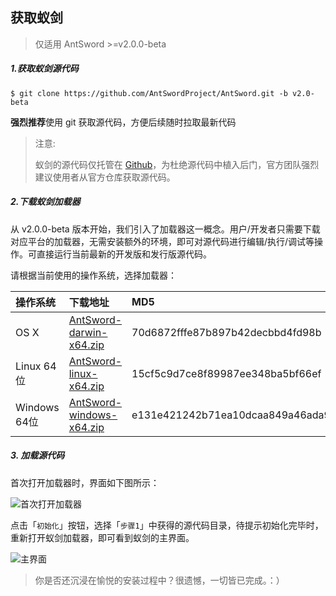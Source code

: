 获取蚁剑
---

> 仅适用 AntSword >=v2.0.0-beta

##### 1.获取蚁剑源代码

```
$ git clone https://github.com/AntSwordProject/AntSword.git -b v2.0-beta
```

**强烈推荐**使用 git 获取源代码，方便后续随时拉取最新代码

> 注意:
>
> 蚁剑的源代码仅托管在 [Github](https://github.com/AntSwordProject/AntSword)，为杜绝源代码中植入后门，官方团队强烈建议使用者从官方仓库获取源代码。

##### 2.下载蚁剑加载器

从 v2.0.0-beta 版本开始，我们引入了加载器这一概念。用户/开发者只需要下载对应平台的加载器，无需安装额外的环境，即可对源代码进行编辑/执行/调试等操作。可直接运行当前最新的开发版和发行版源代码。

请根据当前使用的操作系统，选择加载器：

操作系统 | 下载地址 | MD5
:--|:--|:--
OS X | [AntSword-darwin-x64.zip]() | 70d6872fffe87b897b42decbbd4fd98b
Linux 64位 | [AntSword-linux-x64.zip]() | 15cf5c9d7ce8f89987ee348ba5bf66ef
Windows 64位 | [AntSword-windows-x64.zip]() | e131e421242b71ea10dcaa849a46ada9

##### 3. 加载源代码

首次打开加载器时，界面如下图所示：

![首次打开加载器][img_get_antsword_1]

点击「`初始化`」按钮，选择「`步骤1`」中获得的源代码目录，待提示初始化完毕时，重新打开蚁剑加载器，即可看到蚁剑的主界面。

![主界面][img_get_antsword_2]

> 你是否还沉浸在愉悦的安装过程中？很遗憾，一切皆已完成。：）

[img_get_antsword_1]: http://antsword.l1n3.net/doc/getting_started/get_antsword_1.jpg
[img_get_antsword_2]: http://antsword.l1n3.net/doc/getting_started/get_antsword_2.jpg